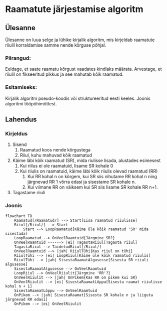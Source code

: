 # Raamatute järjestamise algoritm

## Ülesanne

Ülesanne on luua selge ja lühike kirjalik algoritm, mis kirjeldab raamatute riiulil korraldamise samme nende kõrguse põhjal.

### Piirangud:

Eeldage, et saate raamatu kõrgust vaadates kindlaks määrata. Arvestage, et riiulil on fikseeritud pikkus ja see mahutab kõik raamatud.

### Esitamiseks:

Kirjalik algoritm pseudo-koodis või struktureeritud eesti keeles. Joonis algoritmi tööpõhimõttest.

## Lahendus

### Kirjeldus

1. Sisend
   1. Raamatud koos nende kõrgustega
   2. Riiul, kuhu mahuvad kõik raamatud
2. Käime läbi kõik raamatud (SR), mida riulisse lisada, alustades esimesest
   1. Kui riilus ei ole raamatuid, lisame SR kohale 0
   2. Kui riiulis on raamatuid, käime läbi kõik riiulis olevad raamatud (RR)
      1. Kui RR kohal n on kõrgem, kui SR siis nihutame RR kohal n ning järgnevad RR 1 võrra edasi ja sisestame SR kohale n.
      2. Kui viimane RR on väiksem kui SR siis lisame SR kohale RR n+1.
3. Tagastame riiuli

### Joonis

```mermaid
flowchart TD
    Raamatud[/Raamatud/] --> Start[Lisa raamatud riiulisse]
    Riiul[/Riiul/] --> Start
		Start --> LoopRaamatud[Käime üle kõik raamatud 'SR' mida sisestada]
    LoopRaamatud --> OnVeelRaamtuid{Järgmine SR?}
    OnVeelRaamtuid ------> |ei| TagastaRiiul[Tagasta riiul]
    TagastaRiiul --> TäidetudRiiul[/Riiul/]
    OnVeelRaamtuid --> |jah| RiiulTühi{Kas riiul on tühi}
    RiiulTühi --> |ei| LoopRiiul[Käime üle kõik raamatud riiulis]
    RiiulTühi --> |jah| SisestaRaamatAlgusesse[Sisesta SR riiuli algusesse]
    SisestaRaamatAlgusesse --> OnVeelRaamtuid
    LoopRiiul --> OnVeelRiiulit{Järgmine 'RR'?}
    OnVeelRiiulit --> |jah| OnPikem{Kas RR on pikem kui SR}
    OnVeelRiiulit --> |ei| SisestaRaamatLõppu[Sisesta raamat riiulisse kohal n + 1]
    SisestaRaamatLõppu --> OnVeelRaamtuid
    OnPikem --> |jah| SisestaRaamat[Sisesta SR kohale n ja liiguta järgnevad RR edasi]
    OnPikem --> |ei| OnVeelRiiulit

```
